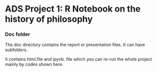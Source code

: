 # ADS Project 1:  R Notebook on the history of philosophy

### Doc folder

The doc directory contains the report or presentation files. It can have subfolders.  

It contains html.file and ipynb. file which you can re-run the whole project mainly by codes shown here.